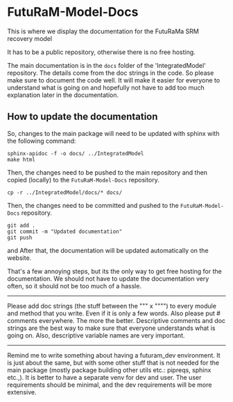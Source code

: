 # FutuRaM-Model-Docs

This is where we display the documentation for the FutuRaMa SRM recovery model

It has to be a public repository, otherwise there is no free hosting.

The main documentation is in the `docs` folder of the 'IntegratedModel' repository.
The details come from the doc strings in the code. So please make sure to document the code well.
It will make it easier for everyone to understand what is going on and hopefully
not have to add too much explanation later in the documentation.

## How to update the documentation

So, changes to the main package will need to be updated with sphinx with the following command:

```
sphinx-apidoc -f -o docs/ ../IntegratedModel
make html
```

Then, the changes need to be pushed to the main repository and then copied (locally) to the `FutuRaM-Model-Docs` repository.
```
cp -r ../IntegratedModel/docs/* docs/
```

Then, the changes need to be committed and pushed to the `FutuRaM-Model-Docs` repository.
```
git add .
git commit -m "Updated documentation"
git push
```
and
After that, the documentation will be updated automatically on the website.

That's a few annoying steps, but its the only way to get free hosting for the documentation.
We should not have to update the documentation very often, so it should not be too much of a hassle.

---

Please add doc strings (the stuff between the """ x """") to every module and method that you write. Even if it is only a few words. Also please put # comments everywhere. The more the better. Descriptive comments and doc strings are the best way to make sure that everyone understands what is going on. 
Also, descriptive variable names are very important.

---

Remind me to write something about having a futuram_dev environment.
It is just about the same, but with some other stuff that is not needed for the main package (mostly package building other utils etc.: pipreqs, sphinx etc.,).
It is better to have a separate venv for dev and user.
The user requirements should be minimal, and the dev requirements will be more extensive.
